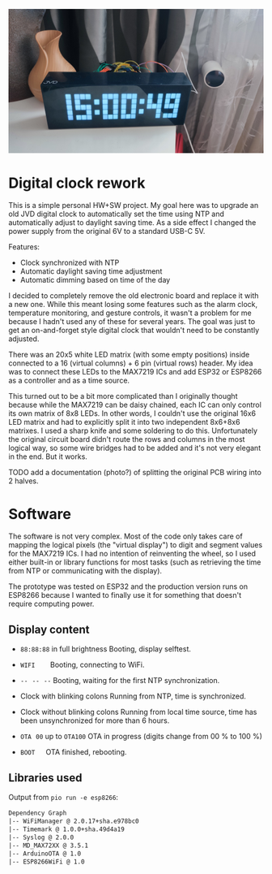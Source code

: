 ![Photo of a prototype](hw/photos/prototype.jpg)

# Digital clock rework

This is a simple personal HW+SW project. My goal here was to upgrade an old JVD digital clock to automatically set the time using NTP and automatically adjust to daylight saving time. As a side effect I changed the power supply from the original 6V to a standard USB-C 5V.

Features:
 - Clock synchronized with NTP
 - Automatic daylight saving time adjustment
 - Automatic dimming based on time of the day

I decided to completely remove the old electronic board and replace it with a new one. While this meant losing some features such as the alarm clock, temperature monitoring, and gesture controls, it wasn't a problem for me because I hadn't used any of these for several years. The goal was just to get an on-and-forget style digital clock that wouldn't need to be constantly adjusted.

There was an 20x5 white LED matrix (with some empty positions) inside connected to a 16 (virtual columns) + 6 pin (virtual rows) header.
My idea was to connect these LEDs to the MAX7219 ICs and add ESP32 or ESP8266 as a controller and as a time source. 

This turned out to be a bit more complicated than I originally thought because while the MAX7219 can be daisy chained, each IC can only control its own matrix of 8x8 LEDs. In other words, I couldn't use the original 16x6 LED matrix and had to explicitly split it into two independent 8x6+8x6 matrixes. I used a sharp knife and some soldering to do this. Unfortunately the original circuit board didn't route the rows and columns in the most logical way, so some wire bridges had to be added and it's not very elegant in the end. But it works.

TODO add a documentation (photo?) of splitting the original PCB wiring into 2 halves.

# Software

The software is not very complex. Most of the code only takes care of mapping the logical pixels (the "virtual display") to digit and segment values for the MAX7219 ICs. I had no intention of reinventing the wheel, so I used either built-in or library functions for most tasks (such as retrieving the time from NTP or communicating with the display).

The prototype was tested on ESP32 and the production version runs on ESP8266 because I wanted to finally use it for something that doesn't require computing power.

## Display content

* `88:88:88` in full brightness
    Booting, display selftest.

* `WIFI⠀⠀⠀`
    Booting, connecting to WiFi.

* `--⠀--⠀--`
    Booting, waiting for the first NTP synchronization.

* Clock with blinking colons
    Running from NTP, time is synchronized.

* Clock without blinking colons
    Running from local time source, time has been unsynchronized for more than 6 hours.

* `OTA⠀00` up to `OTA100`
    OTA in progress (digits change from 00 % to 100 %)

* `BOOT⠀⠀`
    OTA finished, rebooting.

## Libraries used

Output from `pio run -e esp8266`:
```
Dependency Graph                                                                                                                                                
|-- WiFiManager @ 2.0.17+sha.e978bc0
|-- Timemark @ 1.0.0+sha.49d4a19
|-- Syslog @ 2.0.0
|-- MD_MAX72XX @ 3.5.1
|-- ArduinoOTA @ 1.0
|-- ESP8266WiFi @ 1.0
```

